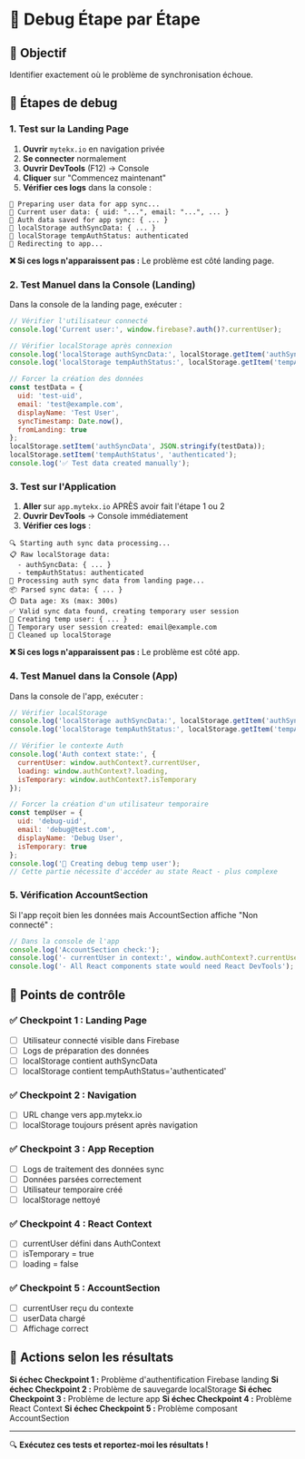 # 🔧 Debug Étape par Étape

## 🎯 Objectif
Identifier exactement où le problème de synchronisation échoue.

## 📝 Étapes de debug

### 1. Test sur la Landing Page

1. **Ouvrir** `mytekx.io` en navigation privée
2. **Se connecter** normalement  
3. **Ouvrir DevTools** (F12) → Console
4. **Cliquer** sur "Commencez maintenant"
5. **Vérifier ces logs** dans la console :

```
🔑 Preparing user data for app sync...
👤 Current user data: { uid: "...", email: "...", ... }
💾 Auth data saved for app sync: { ... }
📝 localStorage authSyncData: { ... }
📝 localStorage tempAuthStatus: authenticated
🚀 Redirecting to app...
```

**❌ Si ces logs n'apparaissent pas :** Le problème est côté landing page.

### 2. Test Manuel dans la Console (Landing)

Dans la console de la landing page, exécuter :

```javascript
// Vérifier l'utilisateur connecté
console.log('Current user:', window.firebase?.auth()?.currentUser);

// Vérifier localStorage après connexion
console.log('localStorage authSyncData:', localStorage.getItem('authSyncData'));
console.log('localStorage tempAuthStatus:', localStorage.getItem('tempAuthStatus'));

// Forcer la création des données
const testData = {
  uid: 'test-uid',
  email: 'test@example.com', 
  displayName: 'Test User',
  syncTimestamp: Date.now(),
  fromLanding: true
};
localStorage.setItem('authSyncData', JSON.stringify(testData));
localStorage.setItem('tempAuthStatus', 'authenticated');
console.log('✅ Test data created manually');
```

### 3. Test sur l'Application

1. **Aller** sur `app.mytekx.io` APRÈS avoir fait l'étape 1 ou 2
2. **Ouvrir DevTools** → Console immédiatement
3. **Vérifier ces logs** :

```
🔍 Starting auth sync data processing...
📋 Raw localStorage data:
  - authSyncData: { ... }
  - tempAuthStatus: authenticated
🔑 Processing auth sync data from landing page...
📦 Parsed sync data: { ... }
⏱️ Data age: Xs (max: 300s)
✅ Valid sync data found, creating temporary user session
👤 Creating temp user: { ... }
🎯 Temporary user session created: email@example.com
🧹 Cleaned up localStorage
```

**❌ Si ces logs n'apparaissent pas :** Le problème est côté app.

### 4. Test Manuel dans la Console (App)

Dans la console de l'app, exécuter :

```javascript
// Vérifier localStorage
console.log('localStorage authSyncData:', localStorage.getItem('authSyncData'));
console.log('localStorage tempAuthStatus:', localStorage.getItem('tempAuthStatus'));

// Vérifier le contexte Auth
console.log('Auth context state:', {
  currentUser: window.authContext?.currentUser,
  loading: window.authContext?.loading,
  isTemporary: window.authContext?.isTemporary
});

// Forcer la création d'un utilisateur temporaire
const tempUser = {
  uid: 'debug-uid',
  email: 'debug@test.com',
  displayName: 'Debug User',
  isTemporary: true
};
console.log('🧪 Creating debug temp user');
// Cette partie nécessite d'accéder au state React - plus complexe
```

### 5. Vérification AccountSection

Si l'app reçoit bien les données mais AccountSection affiche "Non connecté" :

```javascript
// Dans la console de l'app
console.log('AccountSection check:');
console.log('- currentUser in context:', window.authContext?.currentUser);
console.log('- All React components state would need React DevTools');
```

## 🚨 Points de contrôle

### ✅ Checkpoint 1 : Landing Page
- [ ] Utilisateur connecté visible dans Firebase
- [ ] Logs de préparation des données
- [ ] localStorage contient authSyncData
- [ ] localStorage contient tempAuthStatus='authenticated'

### ✅ Checkpoint 2 : Navigation
- [ ] URL change vers app.mytekx.io
- [ ] localStorage toujours présent après navigation

### ✅ Checkpoint 3 : App Reception  
- [ ] Logs de traitement des données sync
- [ ] Données parsées correctement
- [ ] Utilisateur temporaire créé
- [ ] localStorage nettoyé

### ✅ Checkpoint 4 : React Context
- [ ] currentUser défini dans AuthContext
- [ ] isTemporary = true
- [ ] loading = false

### ✅ Checkpoint 5 : AccountSection
- [ ] currentUser reçu du contexte
- [ ] userData chargé
- [ ] Affichage correct

## 🎯 Actions selon les résultats

**Si échec Checkpoint 1 :** Problème d'authentification Firebase landing
**Si échec Checkpoint 2 :** Problème de sauvegarde localStorage 
**Si échec Checkpoint 3 :** Problème de lecture app
**Si échec Checkpoint 4 :** Problème React Context
**Si échec Checkpoint 5 :** Problème composant AccountSection

---
🔍 **Exécutez ces tests et reportez-moi les résultats !** 